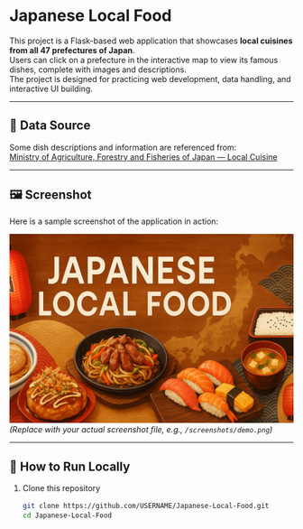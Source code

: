 # Japanese Local Food

This project is a Flask-based web application that showcases **local cuisines from all 47 prefectures of Japan**.  
Users can click on a prefecture in the interactive map to view its famous dishes, complete with images and descriptions.  
The project is designed for practicing web development, data handling, and interactive UI building.

---

## 📖 Data Source

Some dish descriptions and information are referenced from:  
[Ministry of Agriculture, Forestry and Fisheries of Japan — Local Cuisine](https://www.maff.go.jp/j/keikaku/syokubunka/k_ryouri/index.html)

---

## 🖼 Screenshot

Here is a sample screenshot of the application in action:

![App Screenshot](static/Title.png)  
*(Replace with your actual screenshot file, e.g., `/screenshots/demo.png`)*

---

## 🚀 How to Run Locally

1. Clone this repository  
   ```bash
   git clone https://github.com/USERNAME/Japanese-Local-Food.git
   cd Japanese-Local-Food
